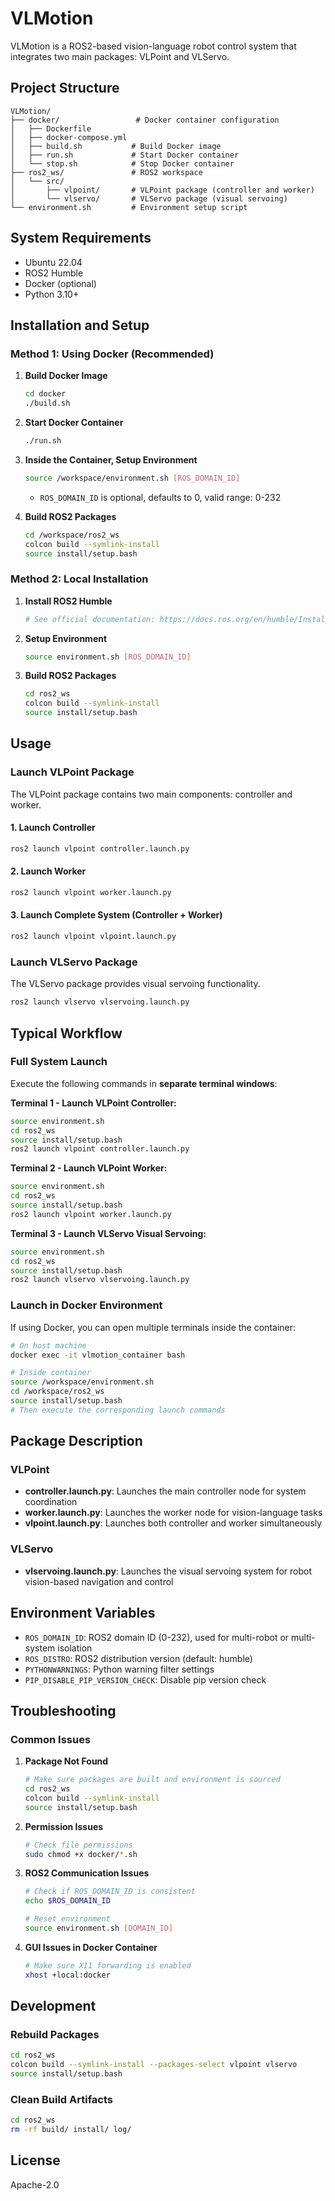 # VLMotion

VLMotion is a ROS2-based vision-language robot control system that integrates two main packages: VLPoint and VLServo.

## Project Structure

```
VLMotion/
├── docker/                 # Docker container configuration
│   ├── Dockerfile
│   ├── docker-compose.yml
│   ├── build.sh           # Build Docker image
│   ├── run.sh             # Start Docker container
│   └── stop.sh            # Stop Docker container
├── ros2_ws/               # ROS2 workspace
│   └── src/
│       ├── vlpoint/       # VLPoint package (controller and worker)
│       └── vlservo/       # VLServo package (visual servoing)
└── environment.sh         # Environment setup script
```

## System Requirements

- Ubuntu 22.04
- ROS2 Humble
- Docker (optional)
- Python 3.10+

## Installation and Setup

### Method 1: Using Docker (Recommended)

1. **Build Docker Image**
   ```bash
   cd docker
   ./build.sh
   ```

2. **Start Docker Container**
   ```bash
   ./run.sh
   ```

3. **Inside the Container, Setup Environment**
   ```bash
   source /workspace/environment.sh [ROS_DOMAIN_ID]
   ```
   - `ROS_DOMAIN_ID` is optional, defaults to 0, valid range: 0-232

4. **Build ROS2 Packages**
   ```bash
   cd /workspace/ros2_ws
   colcon build --symlink-install
   source install/setup.bash
   ```

### Method 2: Local Installation

1. **Install ROS2 Humble**
   ```bash
   # See official documentation: https://docs.ros.org/en/humble/Installation.html
   ```

2. **Setup Environment**
   ```bash
   source environment.sh [ROS_DOMAIN_ID]
   ```

3. **Build ROS2 Packages**
   ```bash
   cd ros2_ws
   colcon build --symlink-install
   source install/setup.bash
   ```

## Usage

### Launch VLPoint Package

The VLPoint package contains two main components: controller and worker.

#### 1. Launch Controller
```bash
ros2 launch vlpoint controller.launch.py
```

#### 2. Launch Worker
```bash
ros2 launch vlpoint worker.launch.py
```

#### 3. Launch Complete System (Controller + Worker)
```bash
ros2 launch vlpoint vlpoint.launch.py
```

### Launch VLServo Package

The VLServo package provides visual servoing functionality.

```bash
ros2 launch vlservo vlservoing.launch.py
```

## Typical Workflow

### Full System Launch

Execute the following commands in **separate terminal windows**:

**Terminal 1 - Launch VLPoint Controller:**
```bash
source environment.sh
cd ros2_ws
source install/setup.bash
ros2 launch vlpoint controller.launch.py
```

**Terminal 2 - Launch VLPoint Worker:**
```bash
source environment.sh
cd ros2_ws
source install/setup.bash
ros2 launch vlpoint worker.launch.py
```

**Terminal 3 - Launch VLServo Visual Servoing:**
```bash
source environment.sh
cd ros2_ws
source install/setup.bash
ros2 launch vlservo vlservoing.launch.py
```

### Launch in Docker Environment

If using Docker, you can open multiple terminals inside the container:

```bash
# On host machine
docker exec -it vlmotion_container bash

# Inside container
source /workspace/environment.sh
cd /workspace/ros2_ws
source install/setup.bash
# Then execute the corresponding launch commands
```

## Package Description

### VLPoint
- **controller.launch.py**: Launches the main controller node for system coordination
- **worker.launch.py**: Launches the worker node for vision-language tasks
- **vlpoint.launch.py**: Launches both controller and worker simultaneously

### VLServo
- **vlservoing.launch.py**: Launches the visual servoing system for robot vision-based navigation and control

## Environment Variables

- `ROS_DOMAIN_ID`: ROS2 domain ID (0-232), used for multi-robot or multi-system isolation
- `ROS_DISTRO`: ROS2 distribution version (default: humble)
- `PYTHONWARNINGS`: Python warning filter settings
- `PIP_DISABLE_PIP_VERSION_CHECK`: Disable pip version check

## Troubleshooting

### Common Issues

1. **Package Not Found**
   ```bash
   # Make sure packages are built and environment is sourced
   cd ros2_ws
   colcon build --symlink-install
   source install/setup.bash
   ```

2. **Permission Issues**
   ```bash
   # Check file permissions
   sudo chmod +x docker/*.sh
   ```

3. **ROS2 Communication Issues**
   ```bash
   # Check if ROS_DOMAIN_ID is consistent
   echo $ROS_DOMAIN_ID
   
   # Reset environment
   source environment.sh [DOMAIN_ID]
   ```

4. **GUI Issues in Docker Container**
   ```bash
   # Make sure X11 forwarding is enabled
   xhost +local:docker
   ```

## Development

### Rebuild Packages

```bash
cd ros2_ws
colcon build --symlink-install --packages-select vlpoint vlservo
source install/setup.bash
```

### Clean Build Artifacts

```bash
cd ros2_ws
rm -rf build/ install/ log/
```

## License

Apache-2.0
